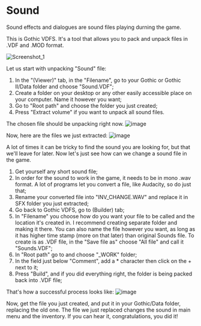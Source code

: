 # Sound

Sound effects and dialogues are sound files playing durning the game.

This is Gothic VDFS. It's a tool that allows you to pack and unpack files in .VDF and .MOD format.

![Screenshot_1](https://user-images.githubusercontent.com/30365395/176541176-7e081646-4e8a-4053-8a8f-d98d86ca07e1.png)

Let us start with unpacking "Sound" file:

1. In the "(Viewer)" tab, in the "Filename", go to your Gothic or Gothic II/Data folder and choose "Sound.VDF";
2. Create a folder on your desktop or any other easily accessible place on your computer. Name it however you want;
3. Go to "Root path" and choose the folder you just created;
4. Press "Extract volume" if you want to unpack all sound files.

The chosen file should be unpacking right now.
![image](https://user-images.githubusercontent.com/30365395/176543044-6c2dc5a0-8ab2-4274-9ae7-85c989ca7db7.png)

Now, here are the files we just extracted:
![image](https://user-images.githubusercontent.com/30365395/176544137-5e49a728-fa59-4a49-b6e6-99e96645eff3.png)

A lot of times it can be tricky to find the sound you are looking for, but that we'll leave for later. Now let's just see how can we change a sound file in the game.

1. Get yourself any short sound file;
2. In order for the sound to work in the game, it needs to be in mono .wav format. A lot of programs let you convert a file, like Audacity, so do just that;
3. Rename your converted file into "INV_CHANGE.WAV" and replace it in SFX folder you just extracted;
4. Go back to Gothic VDFS, go to (Builder) tab;
5. In "Filename" you choose how do you want your file to be called and the location it's created in. I recommend creating separate folder and making it there. You can also name the file however you want, as long as it has higher time stamp (more on that later) than original Sounds file. To create is as .VDF file, in the "Save file as" choose "All file" and call it "Sounds.VDF";
6. In "Root path" go to and choose "_WORK" folder;
7. In the field just below "Comment", add a * character then click on the + next to it;
8. Press "Build", and if you did everything right, the folder is being packed back into .VDF file;

That's how a successful process looks like:
![image](https://user-images.githubusercontent.com/30365395/176548201-5d4aa758-4a53-401f-a0b5-02095ae38bb7.png)


Now, get the file you just created, and put it in your Gothic/Data folder, replacing the old one. The file we just replaced changes the sound in main menu and the inventory. If you can hear it, congratulations, you did it!
